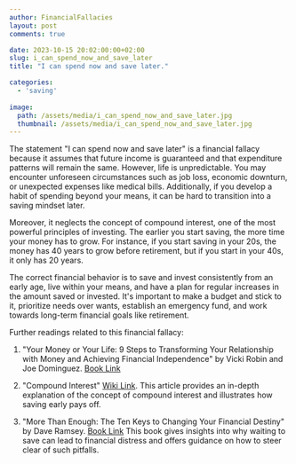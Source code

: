 ```yaml
---
author: FinancialFallacies
layout: post
comments: true

date: 2023-10-15 20:02:00:00+02:00  
slug: i_can_spend_now_and_save_later
title: "I can spend now and save later."

categories:
  - 'saving'
  
image:
  path: /assets/media/i_can_spend_now_and_save_later.jpg
  thumbnail: /assets/media/i_can_spend_now_and_save_later.jpg
---
```


The statement "I can spend now and save later" is a financial fallacy because it assumes that future income is guaranteed and that expenditure patterns will remain the same. However, life is unpredictable. You may encounter unforeseen circumstances such as job loss, economic downturn, or unexpected expenses like medical bills. Additionally, if you develop a habit of spending beyond your means, it can be hard to transition into a saving mindset later.

Moreover, it neglects the concept of compound interest, one of the most powerful principles of investing. The earlier you start saving, the more time your money has to grow. For instance, if you start saving in your 20s, the money has 40 years to grow before retirement, but if you start in your 40s, it only has 20 years.

The correct financial behavior is to save and invest consistently from an early age, live within your means, and have a plan for regular increases in the amount saved or invested. It's important to make a budget and stick to it, prioritize needs over wants, establish an emergency fund, and work towards long-term financial goals like retirement.

Further readings related to this financial fallacy:

1. "Your Money or Your Life: 9 Steps to Transforming Your Relationship with Money and Achieving Financial Independence" by Vicki Robin and Joe Dominguez. [Book Link](https://www.amazon.com/Your-Money-Life-Transforming-Relationship/dp/0143115766)

2. "Compound Interest" [Wiki Link](https://en.wikipedia.org/wiki/Compound_interest).
This article provides an in-depth explanation of the concept of compound interest and illustrates how saving early pays off.

3. "More Than Enough: The Ten Keys to Changing Your Financial Destiny" by Dave Ramsey. [Book Link](https://www.amazon.com/More-than-Enough-Changing-Financial/dp/0142000477)
This book gives insights into why waiting to save can lead to financial distress and offers guidance on how to steer clear of such pitfalls.
